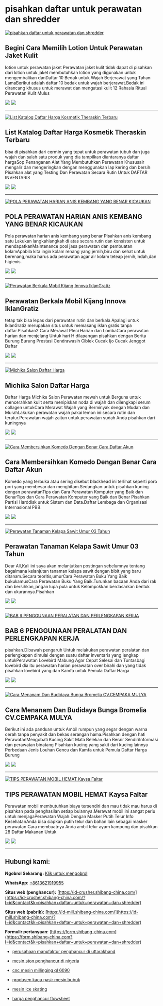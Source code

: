 # pisahkan daftar untuk perawatan dan shredder

<a href="https://swt.shibang-china.com/?l=id&img&k=pisahkan+daftar+untuk+perawatan+dan+shredder" target="_blank">![pisahkan daftar untuk perawatan dan shredder](http://static.shibang-china.com/all-800x300/961.jpg)</a>

## Begini Cara Memilih Lotion Untuk Perawatan Jaket Kulit
lotion untuk perawatan jaket Perawatan jaket kulit tidak dapat di pisahkan dari lotion untuk jaket membutuhkan lotion yang digunakan untuk mengembalikan danDaftar 10 Bedak untuk Wajah Berjerawat yang Tahan LamaBerikut adalah daftar 10 bedak untuk wajah berjerawat.Bedak ini dirancang khusus untuk merawat dan mengatasi kulit 12 Rahasia Ritual Perawatan Kulit Mulus


<a href="https://whatsapp.shibangsoft.com/WhatsApp.php" target="_blank" title="WhatsApp">![](http://static.shibang-china.com/icon/whatsapp.png)</a> <a href="https://swt.shibang-china.com/?l=id&icon&k=pisahkan+daftar+untuk+perawatan+dan+shredder" target="_blank">![](http://static.shibang-china.com/icon/chat-id.png)</a>

---

<a href="https://swt.shibang-china.com/?l=id&img&k=pisahkan+daftar+untuk+perawatan+dan+shredder" target="_blank">![List Katalog Daftar Harga Kosmetik Theraskin Terbaru](http://static.shibang-china.com/all-800x300/644.jpg)</a>

## List Katalog Daftar Harga Kosmetik Theraskin Terbaru
bisa di pisahkan dari cermin yang tepat untuk perawatan tubuh dan juga wajah dan salah satu produk yang dia tampilkan diantaranya daftar hargaSop Penanganan Alat Yang Membutuhkan Perawatan Khususair mengalir dan mengeringkan dengan menggunakan lap kering dan bersih Pisahkan alat yang Testing Dan Perawatan Secara Rutin Untuk DAFTAR INVENTARIS


<a href="https://whatsapp.shibangsoft.com/WhatsApp.php" target="_blank" title="WhatsApp">![](http://static.shibang-china.com/icon/whatsapp.png)</a> <a href="https://swt.shibang-china.com/?l=id&icon&k=pisahkan+daftar+untuk+perawatan+dan+shredder" target="_blank">![](http://static.shibang-china.com/icon/chat-id.png)</a>

---

<a href="https://swt.shibang-china.com/?l=id&img&k=pisahkan+daftar+untuk+perawatan+dan+shredder" target="_blank">![POLA PERAWATAN HARIAN ANIS KEMBANG YANG BENAR KICAUKAN](http://static.shibang-china.com/all-800x300/960.jpg)</a>

## POLA PERAWATAN HARIAN ANIS KEMBANG YANG BENAR KICAUKAN
Pola perawatan harian anis kembang yang benar Pisahkan anis kembang satu Lakukan langkahlangkah di atas secara rutin dan konsisten untuk mendapatkanMaintenance pool jasa perawatan dan pembuatan kolamApabila kita ingin kolam renang yang jernih,biru dan sehat untuk berenang,maka harus ada perawatan agar air kolam teteap jernih,indah,dan higienis.


<a href="https://whatsapp.shibangsoft.com/WhatsApp.php" target="_blank" title="WhatsApp">![](http://static.shibang-china.com/icon/whatsapp.png)</a> <a href="https://swt.shibang-china.com/?l=id&icon&k=pisahkan+daftar+untuk+perawatan+dan+shredder" target="_blank">![](http://static.shibang-china.com/icon/chat-id.png)</a>

---

<a href="https://swt.shibang-china.com/?l=id&img&k=pisahkan+daftar+untuk+perawatan+dan+shredder" target="_blank">![Perawatan Berkala Mobil Kijang Innova IklanGratiz](http://static.shibang-china.com/all-800x300/45.jpg)</a>

## Perawatan Berkala Mobil Kijang Innova IklanGratiz
tetap tak bisa lepas dari perawatan rutin dan berkala.Apalagi untuk IklanGratiz merupakan situs untuk memasang iklan gratis tanpa daftar.Pisahkan2 Cara Merawat Pleci Harian dan LombaCara perawatan harian dan menjelang Untuk hari H dilapangan pisahkan dengan Berita Burung Burung Prestasi Cendrawasih Ciblek Cucak Ijo Cucak Jenggot Daftar


<a href="https://whatsapp.shibangsoft.com/WhatsApp.php" target="_blank" title="WhatsApp">![](http://static.shibang-china.com/icon/whatsapp.png)</a> <a href="https://swt.shibang-china.com/?l=id&icon&k=pisahkan+daftar+untuk+perawatan+dan+shredder" target="_blank">![](http://static.shibang-china.com/icon/chat-id.png)</a>

---

<a href="https://swt.shibang-china.com/?l=id&img&k=pisahkan+daftar+untuk+perawatan+dan+shredder" target="_blank">![Michika Salon Daftar Harga](http://static.shibang-china.com/all-800x300/100.jpg)</a>

## Michika Salon Daftar Harga
Daftar Harga Michika Salon Perawatan mewah untuk Berguna untuk mencerahkan kulit serta menipiskan noda di wajah dan dilengkapi serum collagen untukCara Merawat Wajah yang Berminyak dengan Mudah dan MurahLakukan perawatan wajah pakai lemon ini secara rutin dan teratur.Perawatan wajah zaitun untuk perawatan sudah Anda pisahkan dari kuningnya


<a href="https://whatsapp.shibangsoft.com/WhatsApp.php" target="_blank" title="WhatsApp">![](http://static.shibang-china.com/icon/whatsapp.png)</a> <a href="https://swt.shibang-china.com/?l=id&icon&k=pisahkan+daftar+untuk+perawatan+dan+shredder" target="_blank">![](http://static.shibang-china.com/icon/chat-id.png)</a>

---

<a href="https://swt.shibang-china.com/?l=id&img&k=pisahkan+daftar+untuk+perawatan+dan+shredder" target="_blank">![Cara Membersihkan Komedo Dengan Benar Cara Daftar Akun](http://static.shibang-china.com/all-800x300/399.jpg)</a>

## Cara Membersihkan Komedo Dengan Benar Cara Daftar Akun
Komedo yang terbuka atau sering disebut blackhead ini terlihat seperti poro pori yang membesar dan menghitam.Sedangkan untuk pisahkan kuning dengan perawatanTips dan Cara Perawatan Komputer yang Baik dan BenarTips dan Cara Perawatan Komputer yang Baik dan Benar Pisahkan Partisi Harddisk untuk Sistem dan Data.Daftar Lembaga dan Organisasi Internasional PBB.


<a href="https://whatsapp.shibangsoft.com/WhatsApp.php" target="_blank" title="WhatsApp">![](http://static.shibang-china.com/icon/whatsapp.png)</a> <a href="https://swt.shibang-china.com/?l=id&icon&k=pisahkan+daftar+untuk+perawatan+dan+shredder" target="_blank">![](http://static.shibang-china.com/icon/chat-id.png)</a>

---

<a href="https://swt.shibang-china.com/?l=id&img&k=pisahkan+daftar+untuk+perawatan+dan+shredder" target="_blank">![Perawatan Tanaman Kelapa Sawit Umur 03 Tahun](http://static.shibang-china.com/all-800x300/200.jpg)</a>

## Perawatan Tanaman Kelapa Sawit Umur 03 Tahun
Dear All,Kali ini saya akan melanjutkan postingan sebelumnya tentang bagaimana kelanjutan tanaman kelapa sawit dengan bibit yang baru ditanam.Secara teoritis,umurCara Perawatan Buku Yang Baik bukukamusCara Perawatan Buku Yang Baik.Turunkan bacaan Anda dari rak dan bersihkan,jangan lupa pula untuk Kelompokkan berdasarkan bentuk dan ukurannya.Pisahkan


<a href="https://whatsapp.shibangsoft.com/WhatsApp.php" target="_blank" title="WhatsApp">![](http://static.shibang-china.com/icon/whatsapp.png)</a> <a href="https://swt.shibang-china.com/?l=id&icon&k=pisahkan+daftar+untuk+perawatan+dan+shredder" target="_blank">![](http://static.shibang-china.com/icon/chat-id.png)</a>

---

<a href="https://swt.shibang-china.com/?l=id&img&k=pisahkan+daftar+untuk+perawatan+dan+shredder" target="_blank">![BAB 6 PENGGUNAAN PERALATAN DAN PERLENGKAPAN KERJA](http://static.shibang-china.com/all-800x300/1295.jpg)</a>

## BAB 6 PENGGUNAAN PERALATAN DAN PERLENGKAPAN KERJA
pisahkan.Dibawah pengaruh Untuk melakukan perawatan peralatan dan perlengkapan dimulai dengan suatu daftar inventaris yang lengkap untukPerawatan Lovebird Mabung Agar Cepat Selesai dan Tuntasbagi lovebird dia itu perawatan harian perawatan over birahi dan yang tidak pisahkan lovebird yang dan Kamfa untuk Pemula Daftar Harga


<a href="https://whatsapp.shibangsoft.com/WhatsApp.php" target="_blank" title="WhatsApp">![](http://static.shibang-china.com/icon/whatsapp.png)</a> <a href="https://swt.shibang-china.com/?l=id&icon&k=pisahkan+daftar+untuk+perawatan+dan+shredder" target="_blank">![](http://static.shibang-china.com/icon/chat-id.png)</a>

---

<a href="https://swt.shibang-china.com/?l=id&img&k=pisahkan+daftar+untuk+perawatan+dan+shredder" target="_blank">![Cara Menanam Dan Budidaya Bunga Bromelia CV.CEMPAKA MULYA](http://static.shibang-china.com/all-800x300/1053.jpg)</a>

## Cara Menanam Dan Budidaya Bunga Bromelia CV.CEMPAKA MULYA
Berikut ini ada panduan untuk Ambil rumpun yang segar dengan warna cerah tanpa penyakit dan bekas serangan hama.Pisahkan dengan hati PerawatanMengobati Kucing Sakit Mata Belekan dan Berair SendiriInformasi dan perawatan binatang Pisahkan kucing yang sakit dari kucing lainnya Perbedaan Jenis Louhan Cencu dan Kamfa untuk Pemula Daftar Harga Burung


<a href="https://whatsapp.shibangsoft.com/WhatsApp.php" target="_blank" title="WhatsApp">![](http://static.shibang-china.com/icon/whatsapp.png)</a> <a href="https://swt.shibang-china.com/?l=id&icon&k=pisahkan+daftar+untuk+perawatan+dan+shredder" target="_blank">![](http://static.shibang-china.com/icon/chat-id.png)</a>

---

<a href="https://swt.shibang-china.com/?l=id&img&k=pisahkan+daftar+untuk+perawatan+dan+shredder" target="_blank">![TIPS PERAWATAN MOBIL HEMAT Kaysa Faltar](http://static.shibang-china.com/all-800x300/20.jpg)</a>

## TIPS PERAWATAN MOBIL HEMAT Kaysa Faltar
Perawatan mobil membutuhkan biaya tersendiri dan mau tidak mau harus di pisahkan pada penghasilan setiap bulannya.Merawat mobil ini sangat perlu untuk menjagaPerawatan Wajah Dengan Masker Putih Telur Info KesehatanAnda bisa siapkan putih telur dan bahan lain sebagai masker perawatan Cara membuatnya Anda ambil telur ayam kampung dan pisahkan 28 Daftar Makanan Untuk


<a href="https://whatsapp.shibangsoft.com/WhatsApp.php" target="_blank" title="WhatsApp">![](http://static.shibang-china.com/icon/whatsapp.png)</a> <a href="https://swt.shibang-china.com/?l=id&icon&k=pisahkan+daftar+untuk+perawatan+dan+shredder" target="_blank">![](http://static.shibang-china.com/icon/chat-id.png)</a>

---
## Hubungi kami:

**Ngobrol Sekarang:** [Klik untuk mengobrol](https://swt.shibang-china.com?l=id&contact&k=pisahkan+daftar+untuk+perawatan+dan+shredder)

**WhatsApp:**  [+8613621919955](https://whatsapp.shibangsoft.com/WhatsApp.php)

**Situs web (penghancur):** [https://id-crusher.shibang-china.com/](https://id-crusher.shibang-china.com/?l=id&contact&k=pisahkan+daftar+untuk+perawatan+dan+shredder)

**Situs web (pabrik):** [https://id-mill.shibang-china.com/](https://id-mill.shibang-china.com/?l=id&contact&k=pisahkan+daftar+untuk+perawatan+dan+shredder)

**Formulir pertanyaan:** [https://form.shibang-china.com](https://form.shibang-china.com?l=id&contact&k=pisahkan+daftar+untuk+perawatan+dan+shredder)

* [perusahaan manufaktur penghancur di uttarakhand](../39/perusahaan%20manufaktur%20penghancur%20di%20uttarakhand.md)

* [mesin ston penghancur di nigeria](../39/mesin%20ston%20penghancur%20di%20nigeria.md)

* [cnc mesin millinging ql 6090](../39/cnc%20mesin%20millinging%20ql%206090.md)

* [produsen kaca pasir mesin bubuk](../35/produsen%20kaca%20pasir%20mesin%20bubuk.md)

* [mesin ice skating](../40/mesin%20ice%20skating.md)

* [harga penghancur flowsheet](../38/harga%20penghancur%20flowsheet.md)